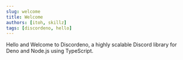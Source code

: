 ```yaml
---
slug: welcome
title: Welcome
authors: [itoh, skillz]
tags: [discordeno, hello]
---
```


Hello and Welcome to Discordeno, a highly scalable Discord library for Deno and Node.js using TypeScript.
